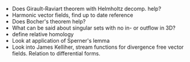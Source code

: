 
- Does Girault-Raviart theorem with Helmholtz decomp. help?
- Harmonic vector fields, find up to date reference
- Does Bocher's theorem help?
- What can be said about singular sets with no in- or outflow in 3D?
- define relative homology
- Look at application of Sperner's lemma
- Look into James Kelliher, stream functions for divergence free vector fields. Relation to differential forms.
